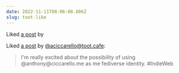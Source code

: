 ```yaml
---
date: 2022-11-11T08:06:08.806Z
slug: toot-like
---
```

Liked <a class="u-like-of" href="https://toot.cafe/web/@aciccarello/109324149667546772">a post</a> by 

<div class="h-cite u-like-of">
Liked <a class="u-url" href="https://toot.cafe/web/@aciccarello/109324149667546772">a post</a> by
<span class="p-author h-card"><a class="u-url p-name" href="https://example.com">@aciccarello@toot.cafe</a></span>:
<blockquote class="e-content"><p>I'm really excited about the possibility of using @anthony@ciccarello.me as me fediverse identity. #IndieWeb</p></blockquote>
</div><a href="https://fed.brid.gy/"></a>